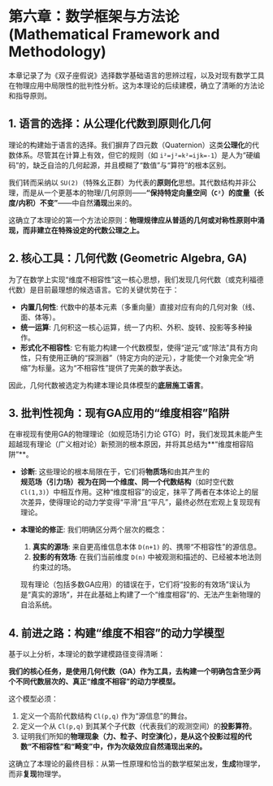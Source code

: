 # 第六章：数学框架与方法论 (Mathematical Framework and Methodology)

本章记录了为《双子座假说》选择数学基础语言的思辨过程，以及对现有数学工具在物理应用中局限性的批判性分析。这为本理论的后续建模，确立了清晰的方法论和指导原则。

## 1. 语言的选择：从公理化代数到原则化几何

理论的构建始于语言的选择。我们摒弃了四元数（Quaternion）这类**公理化**的代数体系。尽管其在计算上有效，但它的规则（如 `i²=j²=k²=ijk=-1`）是人为“硬编码”的，缺乏自洽的几何起源，并且模糊了“数值”与“算符”的根本区别。

我们转而采纳以 `SU(2)`（特殊幺正群）为代表的**原则化**思想。其代数结构并非公理，而是从一个更基本的物理/几何原则——**“保持特定向量空间（`C²`）的度量（长度/内积）不变”**——中自然**涌现**出来的。

这确立了本理论的第一个方法论原则：**物理规律应从普适的几何或对称性原则中涌现，而非建立在特殊设定的代数公理之上。**

## 2. 核心工具：几何代数 (Geometric Algebra, GA)

为了在数学上实现“维度不相容性”这一核心思想，我们发现几何代数（或克利福德代数）是目前最理想的候选语言。它的关键优势在于：

*   **内置几何性**: 代数中的基本元素（多重向量）直接对应有向的几何对象（线、面、体等）。
*   **统一运算**: 几何积这一核心运算，统一了内积、外积、旋转、投影等多种操作。
*   **形式化不相容性**: 它有能力构建一个代数模型，使得“逆元”或“除法”具有方向性，只有使用正确的“探测器”（特定方向的逆元），才能使一个对象完全“坍缩”为标量。这为“不相容性”提供了完美的数学表达。

因此，几何代数被选定为构建本理论具体模型的**底层施工语言**。

## 3. 批判性视角：现有GA应用的“维度相容”陷阱

在审视现有使用GA的物理理论（如规范场引力论 GTG）时，我们发现其未能产生超越现有理论（广义相对论）新预测的根本原因，并将其总结为**“维度相容陷阱”**。

*   **诊断**: 这些理论的根本局限在于，它们将**物质场**和由其产生的**规范场（引力场）**视为在**同一个维度、同一个代数结构**（如时空代数 `Cl(1,3)`）中相互作用。这种“维度相容”的设定，抹平了两者在本体论上的层次差异，使得理论的动力学变得“平滑”且“平凡”，最终必然在宏观上复现现有理论。

*   **本理论的修正**: 我们明确区分两个层次的概念：
    1.  **真实的源场**: 来自更高维信息本体 `D(n+1)` 的、携带“不相容性”的源信息。
    2.  **投影的有效场**: 在我们当前维度 `D(n)` 中被观测和描述的、已经被本地法则约束过的场。

    现有理论（包括多数GA应用）的错误在于，它们将“投影的有效场”误认为是“真实的源场”，并在此基础上构建了一个“维度相容”的、无法产生新物理的自洽系统。

## 4. 前进之路：构建“维度不相容”的动力学模型

基于以上分析，本理论的数学建模路径变得清晰：

**我们的核心任务，是使用几何代数（GA）作为工具，去构建一个明确包含至少两个不同代数层次的、真正“维度不相容”的动力学模型。**

这个模型必须：
1.  定义一个高阶代数结构 `Cl(p,q)` 作为“源信息”的舞台。
2.  定义一个从 `Cl(p,q)` 到其某个子代数（代表我们的观测空间）的**投影算符**。
3.  证明我们所知的**物理现象（力、粒子、时空演化），是从这个投影过程的代数“不相容性”和“畸变”中，作为次级效应自然涌现出来的。**

这确立了本理论的最终目标：从第一性原理和恰当的数学框架出发，**生成**物理学，而非**复现**物理学。